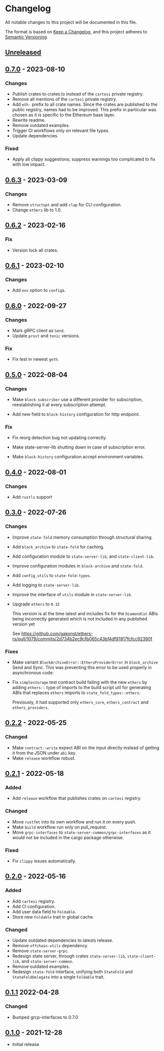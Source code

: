# Changelog
All notable changes to this project will be documented in this file.

The format is based on [Keep a Changelog](https://keepachangelog.com/en/1.0.0/),
and this project adheres to [Semantic Versioning](https://semver.org/spec/v2.0.0.html).


## [Unreleased]

## [0.7.0] - 2023-08-10
### Changes
- Publish crates to crates.io instead of the `cartesi` private registry.
- Remove all mentions of the `cartesi` private registry.
- Add `eth-` prefix to all crate names. Since the crates are published
to the public registry, names had to be improved. This prefix in
particular was chosen as it is specific to the Ethereum base layer.
- Rewrite readme.
- Remove outdated examples.
- Trigger CI workflows only on relevant file types.
- Update dependencies.

### Fixed
- Apply all clippy suggestions; suppress warnings too complicated to
fix with low impact.


## [0.6.3] - 2023-03-09
### Changes
- Remove `structopt` and add `clap` for CLI configuration.
- Change `ethers` lib to 1.0.


## [0.6.2] - 2023-02-16
### Fix
- Version lock all crates.


## [0.6.1] - 2023-02-10
### Changes
- Add `env` option to `config`s.


## [0.6.0] - 2022-09-27
### Changes
- Mark gRPC client as `Send`.
- Update `prost` and `tonic` versions.

### Fix
- Fix test in newest `geth`.


## [0.5.0] - 2022-08-04
### Changes
- Make `block-subscriber` use a different provider for subscription,
reestablishing it at every subscription attempt.

- Add new field to `block-history` configuration for http endpoint.

### Fix
- Fix reorg detection bug not updating correctly.

- Make state-server-lib shutting down in case of subscription error.

- Make `block-history` configuration accept environment variables.


## [0.4.0] - 2022-08-01
### Changes
- Add `rustls` support

## [0.3.0] - 2022-07-26
### Changes
- Improve `state-fold` memory consumption through structural sharing.

- Add `block_archive` to `state-fold` for caching.

- Add configuration module to `state-server-lib`, and `state-client-lib`.

- Improve configuration modules in `block-archive` and `state-fold`.

- Add `config_utils` to `state-fold-types`.

- Add logging to `state-server-lib`.

- Improve the interface of `utils` module in `state-server-lib`.

- Upgrade `ethers` to `0.15`

  This version is at the time latest and includes fix for the `DiamondCut` ABIs being incorrectly generated which is not included in any published version yet

  See https://github.com/gakonst/ethers-rs/pull/1079/commits/2d734b2ec9cfb065c43bf4df91917fcfcc92390f

### Fixes
- Make variant `BlockArchiveError::EthersProviderError` in `block_archive` Send and Sync. This was preventing this error to be used properly in asynchronous code.

- Fix `simplestorage` test contract build failing with the new `ethers` by adding `ethers::` type of imports to the build script util for generating ABIs that replaces `ethers` imports to `state_fold_types::ethers`.

  Previously, it had supported only `ethers_core`, `ethers_contract` and `ethers_providers`.


## [0.2.2] - 2022-05-25
### Changed
- Make `contract::write` expect ABI on the input directly instead of getting it from the JSON under `abi` key.
- Make `release` workflow robust.

## [0.2.1] - 2022-05-18
### Added
- Add `release` workflow that publishes crates on `cartesi` registry.

### Changed
- Move `rustfmt` into its own workflow and run it on every push.
- Make `build` workflow run only on pull_request.
- Move `grpc-interfaces` to `state-server-common/grpc-interfaces` as it would not be included in the cargo package otherwise.

### Fixed
- Fix `clippy` issues automatically.

## [0.2.0] - 2022-05-16
### Added
- Add `cartesi` registry.
- Add CI configuration.
- Add user data field to `Foldable`.
- Store new `Foldable` trait in global cache.

### Changed
- Update outdated dependencies to latests release.
- Remove `offchain-utils` dependency.
- Remove `state-server-grpc`.
- Redesign state server, through crates `state-server-lib`, `state-client-lib`, and `state-server-common`.
- Remove outdated examples.
- Redesign `state-fold` interface, unifying both `StateFold` and `StateFoldDelegate` into a single `Foldable` trait.


## [0.1.1] 2022-04-28
### Changed
- Bumped grcp-interfaces to 0.7.0

## [0.1.0] - 2021-12-28
- Initial release

[Unreleased]: https://github.com/cartesi/state-fold/compare/v0.7.0...HEAD
[0.7.0]: https://github.com/cartesi/state-fold/compare/v0.6.3...v0.7.0
[0.6.3]: https://github.com/cartesi/state-fold/compare/v0.6.2...v0.6.3
[0.6.2]: https://github.com/cartesi/state-fold/compare/v0.6.1...v0.6.2
[0.6.1]: https://github.com/cartesi/state-fold/compare/v0.6.0...v0.6.1
[0.6.0]: https://github.com/cartesi/state-fold/compare/v0.5.0...v0.6.0
[0.5.0]: https://github.com/cartesi/state-fold/compare/v0.4.0...v0.5.0
[0.4.0]: https://github.com/cartesi/state-fold/compare/v0.3.0...v0.4.0
[0.3.0]: https://github.com/cartesi/state-fold/compare/v0.2.2...v0.3.0
[0.2.2]: https://github.com/cartesi/state-fold/compare/v0.2.1...v0.2.2
[0.2.1]: https://github.com/cartesi/state-fold/compare/v0.2.0...v0.2.1
[0.2.0]: https://github.com/cartesi/state-fold/compare/v0.1.1...v0.2.0
[0.1.1]: https://github.com/cartesi/state-fold/compare/v0.1.0...v0.1.1
[0.1.0]: https://github.com/cartesi/state-fold/releases/tag/v0.1.0
